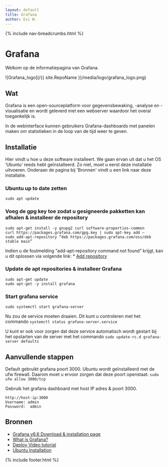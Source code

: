 ```yaml
---
layout: default
title: Grafana
author: Evi W.
---
```


{% include nav-breadcrumbs.html %}



# Grafana

Welkom op de informatiepagina van Grafana.

![Grafana_logo](/{{ site.RepoName }}/media/logo/grafana_logo.png)

## Wat

Grafana is een open-sourceplatform voor gegevensbewaking, -analyse en -visualisatie en wordt geleverd met een webserver waardoor het overal toegankelijk is.

In de webinterface kunnen gebruikers Grafana-dashboards met panelen maken om statistieken in de loop van de tijd weer te geven.

## Installatie

Hier vindt u hoe u deze software installeert. We gaan ervan uit dat u het OS ‘Ubuntu’ reeds hebt geïnstalleerd. Zo niet, moet u eerst deze installatie uitvoeren. Onderaan de pagina bij 'Bronnen' vindt u een link naar deze installatie.

### Ubuntu up to date zetten
```
sudo apt update
```

### Voeg de gpg key toe zodat u gesigneerde pakketten kan afhalen & installeer de repository
```
sudo apt-get install -y gnupg2 curl software-properties-common
curl https://packages.grafana.com/gpg.key | sudo apt-key add –
sudo add-apt-repository “deb https://packages.grafana.com/oss/deb stable main”
```
Indien u de foutmelding “add-apt-repository command not found” krijgt, kan u dit oplossen via volgende link: * [Add repository](https://computingforgeeks.com/how-to-install-add-apt-repository-on-debian-ubuntu/) 

### Update de apt repositories & installeer Grafana
```
sudo apt-get update
sudo apt-get -y install grafana
```

### Start grafana service
```
sudo systemctl start grafana-server
```

Nu zou de service moeten draaien. Dit kunt u controleren met het commando ```systemctl status grafana-server.service```

U kunt er ook voor zorgen dat deze service automatisch wordt gestart bij het opstarten van de server met het commando ```sudo update-rc.d grafana-server defaults```

## Aanvullende stappen

Default gebruikt grafana poort 3000. Ubuntu wordt geïnstalleerd met de ufw firewall. Daarom moet u ervoor zorgen dat deze poort openstaat: ```sudo ufw allow 3000/tcp```

Gebruik het grafana dashboard met host IP adres & poort 3000.
```
http://host-ip:3000
Username: admin
Password:  admin
```



## Bronnen 
* [Grafana v6.6 Download & installation page](https://grafana.com/docs/grafana/latest/installation/debian/)
* [What is Grafana? ](https://techexpert.tips/nl/grafana-nl/grafana-monitoring-snmp-apparaten/)
* [Deploy Video tutorial](https://www.youtube.com/watch?v=zq_Ft-GJCho)
* [Ubuntu Installation](https://www.fosslinux.com/6406/how-to-install-ubuntu-server-18-04-lts.htm)

{% include footer.html %}
